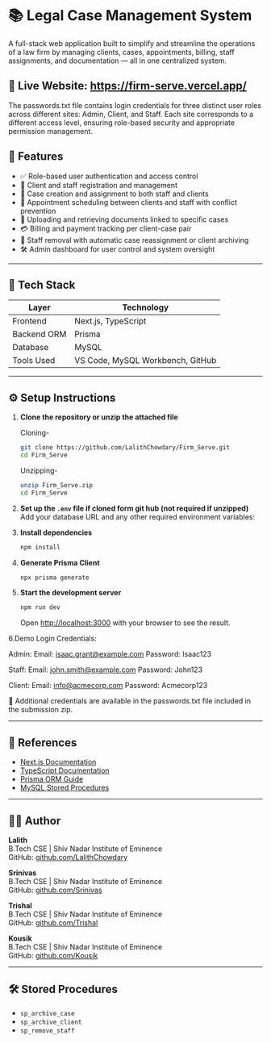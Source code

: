 # 📚 Legal Case Management System

A full-stack web application built to simplify and streamline the operations of a law firm by managing clients, cases, appointments, billing, staff assignments, and documentation — all in one centralized system.

## 🔗 Live Website: <a href="https://firm-serve.vercel.app/">https://firm-serve.vercel.app/</a> 

The passwords.txt file contains login credentials for three distinct user roles across different sites: Admin, Client, and Staff. Each site corresponds to a different access level, ensuring role-based security and appropriate permission management.



## 📌 Features

- ✅ Role-based user authentication and access control
- 👤 Client and staff registration and management
- 📁 Case creation and assignment to both staff and clients
- 📅 Appointment scheduling between clients and staff with conflict prevention
- 📄 Uploading and retrieving documents linked to specific cases
- 💳 Billing and payment tracking per client-case pair
- 🔄 Staff removal with automatic case reassignment or client archiving
- 🛠 Admin dashboard for user control and system oversight

---

## 🧰 Tech Stack

| Layer        | Technology           |
|--------------|----------------------|
| Frontend     | Next.js, TypeScript  |
| Backend ORM  | Prisma               |
| Database     | MySQL                |
| Tools Used   | VS Code, MySQL Workbench, GitHub |

---

## ⚙️ Setup Instructions

1. **Clone the repository or unzip the attached file**

   Cloning-

   ```bash
   git clone https://github.com/LalithChowdary/Firm_Serve.git
   cd Firm_Serve
   ```
   
   Unzipping-

   ```bash
   unzip Firm_Serve.zip
   cd Firm_Serve
   ```

2. **Set up the `.env` file if cloned form git hub (not required if unzipped)**
   Add your database URL and any other required environment variables:
   


3. **Install dependencies**
   ```bash
   npm install
   ```

4. **Generate Prisma Client**
   ```bash
   npx prisma generate
   ```
   

5. **Start the development server**
   ```bash
   npm run dev
   ```

   Open [http://localhost:3000](http://localhost:3000) with your browser to see the result.

6.Demo Login Credentials:

  Admin:
  Email: isaac.grant@example.com
  Password: Isaac123

  Staff:
  Email: john.smith@example.com
  Password: John123

  Client:
  Email: info@acmecorp.com
  Password: Acmecorp123

  📁 Additional credentials are available in the passwords.txt file included in the submission zip.

---

## 🔗 References

- [Next.js Documentation](https://nextjs.org/docs)
- [TypeScript Documentation](https://www.typescriptlang.org/docs/)
- [Prisma ORM Guide](https://www.prisma.io/docs)
- [MySQL Stored Procedures](https://www.mysqltutorial.org/mysql-stored-procedure/)

---

## 👨‍💻 Author

**Lalith**  
B.Tech CSE | Shiv Nadar Institute of Eminence  
GitHub: [github.com/LalithChowdary](https://github.com/LalithChowdary)

**Srinivas**  
B.Tech CSE | Shiv Nadar Institute of Eminence  
GitHub: [github.com/Srinivas](https://github.com/srinivas-2535)

**Trishal**  
B.Tech CSE | Shiv Nadar Institute of Eminence  
GitHub: [github.com/Trishal](https://github.com/trishaladabala)

**Kousik**  
B.Tech CSE | Shiv Nadar Institute of Eminence  
GitHub: [github.com/Kousik](https://github.com/Kowshik3073)


---

## 🛠 Stored Procedures

- `sp_archive_case`
- `sp_archive_client`
- `sp_remove_staff`
